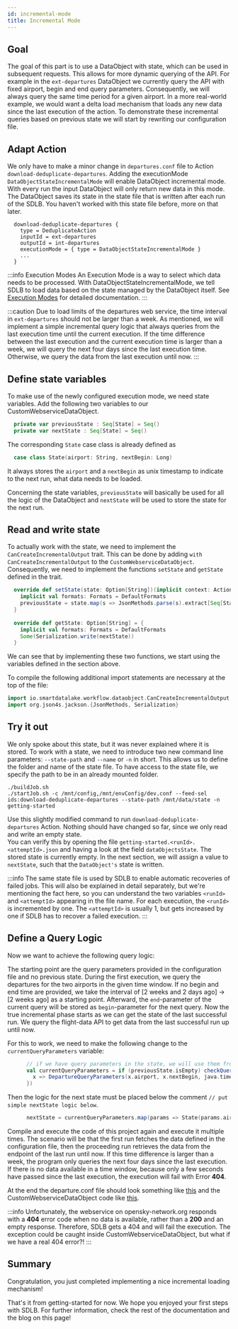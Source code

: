 ```yaml
---
id: incremental-mode
title: Incremental Mode
---
```


## Goal
The goal of this part is to use a DataObject with state, which can be used in subsequent requests. 
This allows for more dynamic querying of the API. 
For example in the `ext-departures` DataObject we currently query the API with fixed airport, begin and end query parameters. 
Consequently, we will always query the same time period for a given airport.
In a more real-world example, we would want a delta load mechanism that loads any new data since the last execution of the action. 
To demonstrate these incremental queries based on previous state we will start by rewriting our configuration file.

## Adapt Action
We only have to make a minor change in `departures.conf` file to Action `download-deduplicate-departures`.
Adding the executionMode `DataObjectStateIncrementalMode` will enable DataObject incremental mode. With every run the input DataObject will only return new data in this mode.
The DataObject saves its state in the state file that is written after each run of the SDLB. You haven't worked with this state file before, more on that later.
```
  download-deduplicate-departures {
    type = DeduplicateAction
    inputId = ext-departures
    outputId = int-departures
    executionMode = { type = DataObjectStateIncrementalMode }
    ...
  }
```

:::info Execution Modes
An Execution Mode is a way to select which data needs to be processed.
With DataObjectStateIncrementalMode, we tell SDLB to load data based on the state managed by the DataObject itself.
See [Execution Modes](/docs/reference/executionModes) for detailed documentation.
:::

:::caution
Due to load limits of the departures web service, the time interval in `ext-departures` should not be larger than a week. As mentioned, we will implement a simple incremental query logic that always queries from the last execution time until the current execution.
If the time difference between the last execution and the current execution time is larger than a week, we will query the next four days since the last execution time. Otherwise, we query the data from the last execution until now.
:::

## Define state variables
To make use of the newly configured execution mode, we need state variables. Add the following two variables to our CustomWebserviceDataObject.
```scala  
  private var previousState : Seq[State] = Seq()
  private var nextState : Seq[State] = Seq()
```

The corresponding `State` case class is already defined as
```scala
  case class State(airport: String, nextBegin: Long)
```
It always stores the `airport` and a `nextBegin` as unix timestamp to indicate to the next run, what data needs to be loaded. 

Concerning the state variables, `previousState` will basically be used for all the logic of the DataObject and `nextState` will be used to store the state for the next run.

## Read and write state
To actually work with the state, we need to implement the `CanCreateIncrementalOutput` trait. 
This can be done by adding `with CanCreateIncrementalOutput` to the `CustomWebserviceDataObject`. 
Consequently, we need to implement the functions `setState` and `getState` defined in the trait. 
```scala
  override def setState(state: Option[String])(implicit context: ActionPipelineContext): Unit = {
    implicit val formats: Formats = DefaultFormats
    previousState = state.map(s => JsonMethods.parse(s).extract[Seq[State]]).getOrElse(Seq())
  }
  
  override def getState: Option[String] = {
    implicit val formats: Formats = DefaultFormats
    Some(Serialization.write(nextState))
  }
```

We can see that by implementing these two functions, we start using the variables defined in the section above.

To compile the following additional import statements are necessary at the top of the file:
```scala
import io.smartdatalake.workflow.dataobject.CanCreateIncrementalOutput
import org.json4s.jackson.{JsonMethods, Serialization}
```

## Try it out
We only spoke about this state, but it was never explained where it is stored. 
To work with a state, we need to introduce two new command line parameters: `--state-path` and `--name` or `-n` in short. 
This allows us to define the folder and name of the state file. 
To have access to the state file, we specify the path to be in an already mounted folder.

```
./buildJob.sh
./startJob.sh -c /mnt/config,/mnt/envConfig/dev.conf --feed-sel ids:download-deduplicate-departures --state-path /mnt/data/state -n getting-started
```

Use this slightly modified command to run `download-deduplicate-departures` Action. 
Nothing should have changed so far, since we only read and write an empty state.   
You can verify this by opening the file `getting-started.<runId>.<attemptId>.json` and having a look at the field `dataObjectsState`. The stored state is currently empty. 
In the next section, we will assign a value to `nextState`, such that the `DataObject's` state is written. 

:::info
The same state file is used by SDLB to enable automatic recoveries of failed jobs.
This will also be explained in detail separately, but we're mentioning the fact here, so you can understand the two variables `<runId>` and `<attemptId>` appearing in the file name.
For each execution, the `<runId>` is incremented by one.
The `<attemptId>` is usually 1, but gets increased by one if SDLB has to recover a failed execution.
:::


## Define a Query Logic
Now we want to achieve the following query logic:

The starting point are the query parameters provided in the configuration file and no previous state. 
During the first execution, we query the departures for the two airports in the given time window.
If no begin and end time are provided, we take the interval of [2 weeks and 2 days ago] -> [2 weeks ago] as a starting point.
Afterward, the `end`-parameter of the current query will be stored as `begin`-parameter for the next query.
Now the true incremental phase starts as we can get the state of the last successful run. 
We query the flight-data API to get data from the last successful run up until now.

For this to work, we need to make the following change to the `currentQueryParameters` variable:
```scala
      // if we have query parameters in the state, we will use them from now on
      val currentQueryParameters = if (previousState.isEmpty) checkQueryParameters(queryParameters) else checkQueryParameters(previousState.map{
        x => DepartureQueryParameters(x.airport, x.nextBegin, java.time.Instant.now.getEpochSecond)
      })
```

Then the logic for the next state must be placed below the comment `// put simple nextState logic below`.
```scala
      nextState = currentQueryParameters.map(params => State(params.airport, params.end))
```

Compile and execute the code of this project again and execute it multiple times.
The scenario will be that the first run fetches the data defined in the configuration file, then the proceeding run retrieves the data from the endpoint of the last run until now. 
If this time difference is larger than a week, the program only queries the next four days since the last execution.
If there is no data available in a time window, because only a few seconds have passed since the last execution, the execution will fail with Error **404**.

At the end the departure.conf file should look something like [this](https://github.com/smart-data-lake/getting-started/tree/master/config/departures.conf.part-3-solution)
and the CustomWebserviceDataObject code like [this](https://github.com/smart-data-lake/getting-started/tree/master/src/main/scala/com/sample/CustomWebserviceDataObject.scala.part-3-solution).

:::info
Unfortunately, the webservice on opensky-network.org responds with a **404** error code when no data is available, rather than a **200** and an empty response. 
Therefore, SDLB gets a 404 and will fail the execution. The exception could be caught inside CustomWebserviceDataObject, but what if we have a real 404 error?!
:::

## Summary

Congratulation, you just completed implementing a nice incremental loading mechanism!

That's it from getting-started for now. We hope you enjoyed your first steps with SDLB. 
For further information, check the rest of the documentation and the blog on this page!
